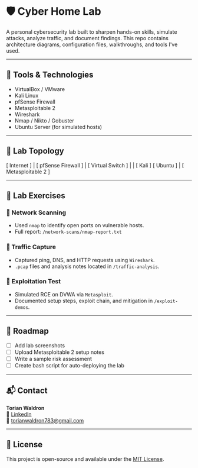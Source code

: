 # 🛡️ Cyber Home Lab

A personal cybersecurity lab built to sharpen hands-on skills, simulate attacks, analyze traffic, and document findings. This repo contains architecture diagrams, configuration files, walkthroughs, and tools I've used.

---

## 🧰 Tools & Technologies

- VirtualBox / VMware
- Kali Linux
- pfSense Firewall
- Metasploitable 2
- Wireshark
- Nmap / Nikto / Gobuster
- Ubuntu Server (for simulated hosts)

---

## 🧱 Lab Topology

[ Internet ]
     |
[ pfSense Firewall ]
     |
[ Virtual Switch ]
   |         |
[ Kali ]   [ Ubuntu ]
              |
     [ Metasploitable 2 ]

---

## 🔧 Lab Exercises

### 🔹 Network Scanning
- Used `nmap` to identify open ports on vulnerable hosts.
- Full report: `/network-scans/nmap-report.txt`

### 🔹 Traffic Capture
- Captured ping, DNS, and HTTP requests using `Wireshark`.
- `.pcap` files and analysis notes located in `/traffic-analysis`.

### 🔹 Exploitation Test
- Simulated RCE on DVWA via `Metasploit`.
- Documented setup steps, exploit chain, and mitigation in `/exploit-demos`.

---

## 📄 Roadmap

- [ ] Add lab screenshots
- [ ] Upload Metasploitable 2 setup notes
- [ ] Write a sample risk assessment
- [ ] Create bash script for auto-deploying the lab

---

## 📬 Contact

**Torian Waldron**  
🔗 [LinkedIn](https://www.linkedin.com/in/torian-waldron-2154a756/)  
📧 torianwaldron783@gmail.com

---

## 🪪 License

This project is open-source and available under the [MIT License](LICENSE).
